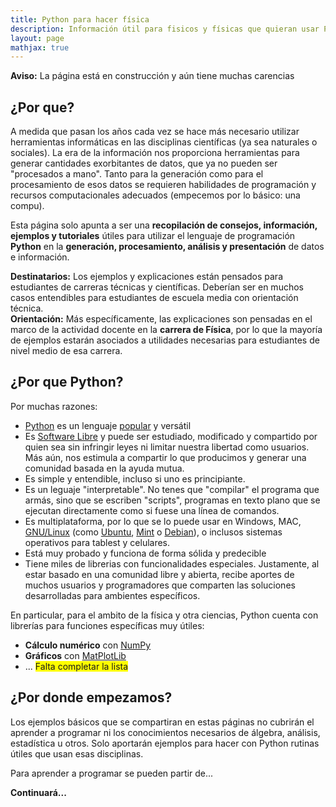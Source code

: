 ```yaml
---
title: Python para hacer física
description: Información útil para fisicos y físicas que quieran usar Python
layout: page
mathjax: true
---
```



<div class="alert alert-danger" role="alert" >
  <strong>Aviso:</strong> La página está en construcción y aún tiene muchas carencias
</div>

## ¿Por que?
A medida que pasan los años cada vez se hace más necesario utilizar herramientas
informáticas en las disciplinas científicas (ya sea naturales o sociales).
La era de la información nos proporciona herramientas para generar
cantidades exorbitantes de datos, que ya no pueden ser "procesados a mano".
Tanto para la generación como para el procesamiento de esos datos se requieren habilidades
de programación y recursos computacionales adecuados (empecemos por lo básico: una compu).

Esta página solo apunta a ser una **recopilación de consejos, información, ejemplos y tutoriales**
útiles para utilizar el lenguaje de programación **Python** en la **generación, procesamiento, análisis y presentación** de datos e información.

<div class="alert alert-info" role="alert" >
  <strong>Destinatarios:</strong> Los ejemplos y explicaciones están pensados para
  estudiantes de carreras técnicas y científicas. Deberían ser en muchos casos entendibles
  para estudiantes de escuela media con orientación técnica.
</div>

<div class="alert alert-info" role="alert" >
  <strong>Orientación:</strong> Más específicamente, las explicaciones son pensadas en el
  marco de la actividad docente en la <strong>carrera de Física</strong>, por lo que la
  mayoría de ejemplos estarán asociados a utilidades necesarias para estudiantes de nivel medio de esa carrera.
</div>

## ¿Por que Python?

Por muchas razones:
  - [Python](https://es.wikipedia.org/wiki/Python) es un lenguaje
    [popular](https://stackoverflow.blog/2017/09/06/incredible-growth-python/) y versátil
  - Es [Software Libre](https://es.wikipedia.org/wiki/Software_libre) y
    puede ser estudiado, modificado y compartido por quien sea sin infringir leyes ni limitar
    nuestra libertad como usuarios. Más aún, nos estimula a compartir lo que producimos
    y generar una comunidad basada en la ayuda mutua.
  - Es simple y entendible, incluso si uno es principiante.
  - Es un leguaje "interpretable". No tenes que "compilar" el programa que armás, sino que
    se escriben "scripts", programas en texto plano que se ejecutan directamente como si fuese
    una línea de comandos.
  - Es multiplataforma, por lo que se lo puede usar en Windows, MAC,
    [GNU/Linux](https://es.wikipedia.org/wiki/GNU/Linux)
    (como [Ubuntu](https://www.ubuntu.com/desktop), [Mint](https://linuxmint.com/) o
    [Debian](https://www.debian.org/index.es.html)), o inclusos sistemas operativos
    para tablest y celulares.
  - Está muy probado y funciona de forma sólida y predecible
  - Tiene miles de librerias con funcionalidades especiales. Justamente, al estar basado en
    una comunidad libre y abierta, recibe aportes de muchos usuarios y programadores que
    comparten las soluciones desarrolladas para ambientes específicos.

En particular, para el ambito de la física y otra ciencias, Python cuenta con librerías  para
funciones específicas muy útiles:
  - **Cálculo numérico** con [NumPy](http://www.numpy.org/)
  - **Gráficos** con [MatPlotLib](https://matplotlib.org/)
  - ... <span style="background-color: yellow">Falta completar la lista</span>

## ¿Por donde empezamos?

Los ejemplos básicos que se compartiran en estas páginas no cubrirán el aprender a programar ni
los conocimientos necesarios de álgebra, análisis, estadística u otros. Solo aportarán ejemplos
para hacer con Python rutinas útiles que usan esas disciplinas.

Para aprender a programar se pueden partir de...

<div class="alert alert-danger" role="alert" >
  <strong>Continuará...</strong>
</div>
